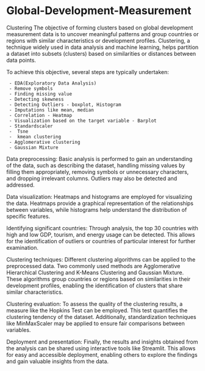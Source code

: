 # Global-Development-Measurement


Clustering
The objective of forming clusters based on global development measurement data is to uncover meaningful patterns and group countries or regions with similar characteristics or development profiles. Clustering, a technique widely used in data analysis and machine learning, helps partition a dataset into subsets (clusters) based on similarities or distances between data points.

To achieve this objective, several steps are typically undertaken:

     - EDA(Exploratory Data Analysis)
     - Remove symbols
     - Finding missing value
     - Detecting skewness
     - Detecting Outliers - boxplot, Histogram
     - Imputations like mean, median
     - Correlation - Heatmap
     - Visualization based on the target variable - Barplot
     - Standardscaler
     -  Tsne
     -  kmean clustering
     - Agglomerative clustering
     - Gaussian Mixture
  
Data preprocessing:
Basic analysis is performed to gain an understanding of the data, such as describing the dataset, handling missing values by filling them appropriately, removing symbols or unnecessary characters, and dropping irrelevant columns. Outliers may also be detected and addressed.

Data visualization:
Heatmaps and histograms are employed for visualizing the data. Heatmaps provide a graphical representation of the relationships between variables, while histograms help understand the distribution of specific features.

Identifying significant countries:
Through analysis, the top 30 countries with high and low GDP, tourism, and energy usage can be detected. This allows for the identification of outliers or countries of particular interest for further examination.

Clustering techniques:
Different clustering algorithms can be applied to the preprocessed data. Two commonly used methods are Agglomerative Hierarchical Clustering and K-Means Clustering and Gaussian Mixture. These algorithms group countries or regions based on similarities in their development profiles, enabling the identification of clusters that share similar characteristics.

Clustering evaluation:
To assess the quality of the clustering results, a measure like the Hopkins Test can be employed. This test quantifies the clustering tendency of the dataset. Additionally, standardization techniques like MinMaxScaler may be applied to ensure fair comparisons between variables.

Deployment and presentation:
Finally, the results and insights obtained from the analysis can be shared using interactive tools like Streamlit. This allows for easy and accessible deployment, enabling others to explore the findings and gain valuable insights from the data.

